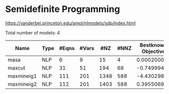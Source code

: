 # Semidefinite Programming

https://vanderbei.princeton.edu/ampl/nlmodels/sdp/index.html

Total number of models:   4

| Name       | Type | #Eqns | #Vars | #NZ  | #NNZ | Bestknown Objective |
|------------|------|-------|-------|------|------|---------------------|
| masa       | NLP  | 6     | 9     | 15   | 4    | 0.00020006          |
| maxcut     | NLP  | 31    | 51    | 194  | 68   | -0.74999465         |
| maxmineig1 | NLP  | 111   | 201   | 1348 | 588  | -4.43029856         |
| maxmineig2 | NLP  | 112   | 201   | 1403 | 588  | 0.39550690          |